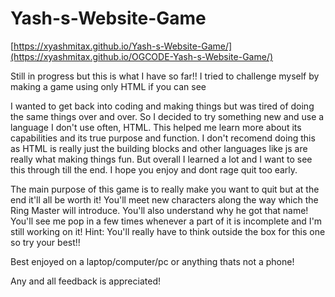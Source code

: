 # Yash-s-Website-Game

[https://xyashmitax.github.io/Yash-s-Website-Game/](https://xyashmitax.github.io/OGCODE-Yash-s-Website-Game/)

Still in progress but this is what I have so far!! I tried to challenge myself by making a game using only HTML if you can see

I wanted to get back into coding and making things but was tired of doing the same things over and over. So I decided to try something new and use a language I don't use often, HTML. This helped me learn more about its capabilities and its true purpose and function. I don't recomend doing this as HTML is really just the building blocks and other languages like js are really what making things fun. But overall I learned a lot and I want to see this through till the end. I hope you enjoy and dont rage quit too early.

The main purpose of this game is to really make you want to quit but at the end it'll all be worth it! You'll meet new characters along the way which the Ring Master will introduce. You'll also understand why he got that name! You'll see me pop in a few times whenever a part of it is incomplete and I'm still working on it! Hint: You'll really have to think outside the box for this one so try your best!!

Best enjoyed on a laptop/computer/pc or anything thats not a phone! 

Any and all feedback is appreciated!
